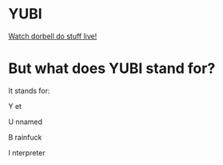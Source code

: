 # YUBI
[Watch dorbell do stuff live!](https://youtube.com/DingDongDirt/live)
# But what does YUBI stand for?
It stands for:

Y et

U nnamed

B rainfuck

I nterpreter
